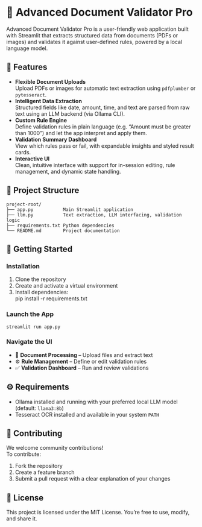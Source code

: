 # 📄 Advanced Document Validator Pro

Advanced Document Validator Pro is a user-friendly web application built with Streamlit that extracts structured data from documents (PDFs or images) and validates it against user-defined rules, powered by a local language model.

## 🔧 Features

- **Flexible Document Uploads**  
    Upload PDFs or images for automatic text extraction using `pdfplumber` or `pytesseract`.  
- **Intelligent Data Extraction**  
    Structured fields like date, amount, time, and text are parsed from raw text using an LLM backend (via Ollama CLI).  
- **Custom Rule Engine**  
    Define validation rules in plain language (e.g. “Amount must be greater than 1000”) and let the app interpret and apply them.  
- **Validation Summary Dashboard**  
    View which rules pass or fail, with expandable insights and styled result cards.  
- **Interactive UI**  
    Clean, intuitive interface with support for in-session editing, rule management, and dynamic state handling.  

## 📁 Project Structure

    project-root/
    ├── app.py           Main Streamlit application  
    ├── llm.py           Text extraction, LLM interfacing, validation logic  
    ├── requirements.txt Python dependencies  
    └── README.md        Project documentation  

## 🚀 Getting Started

### Installation

1. Clone the repository  
2. Create and activate a virtual environment  
3. Install dependencies:  
    pip install -r requirements.txt

### Launch the App

    streamlit run app.py

### Navigate the UI

- 📄 **Document Processing** – Upload files and extract text  
- ⚙️ **Rule Management** – Define or edit validation rules  
- ✅ **Validation Dashboard** – Run and review validations  

## ⚙️ Requirements

- Ollama installed and running with your preferred local LLM model (default: `llama3:8b`)  
- Tesseract OCR installed and available in your system `PATH`  

## 🤝 Contributing

We welcome community contributions!  
To contribute:  
1. Fork the repository  
2. Create a feature branch  
3. Submit a pull request with a clear explanation of your changes  

## 📄 License

This project is licensed under the MIT License. You’re free to use, modify, and share it.
